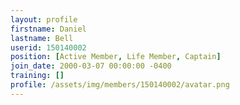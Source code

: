 ```yaml
---
layout: profile
firstname: Daniel
lastname: Bell
userid: 150140002
position: [Active Member, Life Member, Captain]
join_date: 2000-03-07 00:00:00 -0400
training: []
profile: /assets/img/members/150140002/avatar.png
---
```

